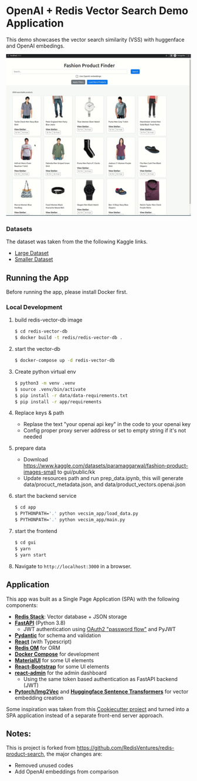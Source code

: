 # OpenAI + Redis Vector Search Demo Application

This demo showcases the vector search similarity (VSS) with huggenface and OpenAI embedings.

![vss-demo](vss-demo.gif)

### Datasets

The dataset was taken from the the following Kaggle links.

- [Large Dataset](https://www.kaggle.com/datasets/paramaggarwal/fashion-product-images-dataset)
- [Smaller Dataset](https://www.kaggle.com/datasets/paramaggarwal/fashion-product-images-small)


## Running the App
Before running the app, please install Docker first.

### Local Development

1. build redis-vector-db image 

    ```bash
    $ cd redis-vector-db
    $ docker build -t redis/redis-vector-db .
    ```

2. start the vector-db
    ```bash
    $ docker-compose up -d redis-vector-db
    ```

3. Create python virtual env
    ```bash
   $ python3 -m venv .venv
   $ source .venv/bin/activate
   $ pip install -r data/data-requirements.txt
   $ pip install -r app/requirements
    ```
4. Replace keys & path
   - Replase the text "your openai api key" in the code to your openai key 
   - Config proper proxy server address or set to empty string if it's not needed

4. prepare data
    - Download https://www.kaggle.com/datasets/paramaggarwal/fashion-product-images-small to gui/public/kk
    - Update resources path and run prep_data.ipynb, this will generate data/procuct_metadata.json, and data/product_vectors.openai.json

5. start the backend service
    ```bash
   $ cd app
   $ PYTHONPATH='.' python vecsim_app/load_data.py
   $ PYTHONPATH='.' python vecsim_app/main.py
    ```

6. start the frontend
   ```bash
   $ cd gui
   $ yarn
   $ yarn start
    ```

7. Navigate to `http://localhost:3000` in a browser.

## Application

This app was built as a Single Page Application (SPA) with the following components:

- **[Redis Stack](https://redis.io/docs/stack/)**: Vector database + JSON storage
- **[FastAPI](https://fastapi.tiangolo.com/)** (Python 3.8)
  - JWT authentication using [OAuth2 "password
    flow"](https://fastapi.tiangolo.com/tutorial/security/simple-oauth2/) and
    PyJWT
- **[Pydantic](https://pydantic-docs.helpmanual.io/)** for schema and validation
- **[React](https://reactjs.org/)** (with Typescript)
- **[Redis OM](https://redis.io/docs/stack/get-started/tutorials/stack-python/)** for ORM
- **[Docker Compose](https://docs.docker.com/compose/)** for development
- **[MaterialUI](https://material-ui.com/)** for some UI elements
- **[React-Bootstrap](https://react-bootstrap.github.io/)** for some UI elements
- **[react-admin](https://github.com/marmelab/react-admin)** for the admin dashboard
  - Using the same token based authentication as FastAPI backend (JWT)
- **[Pytorch/Img2Vec](https://github.com/christiansafka/img2vec)** and **[Huggingface Sentence Transformers](https://huggingface.co/sentence-transformers)** for vector embedding creation

Some inspiration was taken from this [Cookiecutter project](https://github.com/Buuntu/fastapi-react)
and turned into a SPA application instead of a separate front-end server approach.

## Notes:

This is project is forked from https://github.com/RedisVentures/redis-product-search, the major changes are:

- Removed unused codes
- Add OpenAI embeddings from comparison

